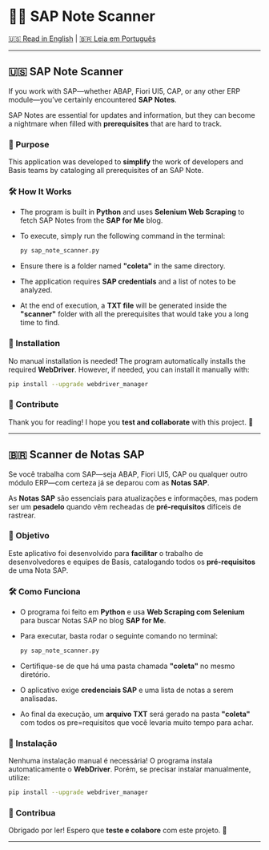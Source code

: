 # 🔵🌟 SAP Note Scanner  

[🇺🇸 Read in English](#-sap-note-scanner) | [🇧🇷 Leia em Português](#-scanner-de-notas-sap)  

---  

## 🇺🇸 SAP Note Scanner  

If you work with SAP—whether ABAP, Fiori UI5, CAP, or any other ERP module—you’ve certainly encountered **SAP Notes**.  

SAP Notes are essential for updates and information, but they can become a nightmare when filled with **prerequisites** that are hard to track.  

### 🎯 Purpose  

This application was developed to **simplify** the work of developers and Basis teams by cataloging all prerequisites of an SAP Note.  

### 🛠️ How It Works  

- The program is built in **Python** and uses **Selenium Web Scraping** to fetch SAP Notes from the **SAP for Me** blog.  
- To execute, simply run the following command in the terminal:  

  ```sh
  py sap_note_scanner.py
  ```  

- Ensure there is a folder named **"coleta"** in the same directory.  
- The application requires **SAP credentials** and a list of notes to be analyzed.  
- At the end of execution, a **TXT file** will be generated inside the **"scanner"** folder with all the prerequisites that would take you a long time to find.

### 📌 Installation  

No manual installation is needed! The program automatically installs the required **WebDriver**. However, if needed, you can install it manually with:  

```sh
pip install --upgrade webdriver_manager
```  

### 🤝 Contribute  

Thank you for reading! I hope you **test and collaborate** with this project. 🚀  

---

## 🇧🇷 Scanner de Notas SAP  

Se você trabalha com SAP—seja ABAP, Fiori UI5, CAP ou qualquer outro módulo ERP—com certeza já se deparou com as **Notas SAP**.  

As **Notas SAP** são essenciais para atualizações e informações, mas podem ser um **pesadelo** quando vêm recheadas de **pré-requisitos** difíceis de rastrear.  

### 🎯 Objetivo  

Este aplicativo foi desenvolvido para **facilitar** o trabalho de desenvolvedores e equipes de Basis, catalogando todos os **pré-requisitos** de uma Nota SAP.  

### 🛠️ Como Funciona  

- O programa foi feito em **Python** e usa **Web Scraping com Selenium** para buscar Notas SAP no blog **SAP for Me**.  
- Para executar, basta rodar o seguinte comando no terminal:  

  ```sh
  py sap_note_scanner.py
  ```  

- Certifique-se de que há uma pasta chamada **"coleta"** no mesmo diretório.  
- O aplicativo exige **credenciais SAP** e uma lista de notas a serem analisadas.  
- Ao final da execução, um **arquivo TXT** será gerado na pasta **"coleta"** com todos os pre=requisitos que você levaria muito tempo para achar.

### 📌 Instalação  

Nenhuma instalação manual é necessária! O programa instala automaticamente o **WebDriver**. Porém, se precisar instalar manualmente, utilize:  

```sh
pip install --upgrade webdriver_manager
```  

### 🤝 Contribua  

Obrigado por ler! Espero que **teste e colabore** com este projeto. 🚀  

---
